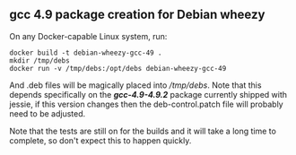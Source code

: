 ## gcc 4.9 package creation for Debian wheezy

On any Docker-capable Linux system, run:

```text
docker build -t debian-wheezy-gcc-49 .
mkdir /tmp/debs
docker run -v /tmp/debs:/opt/debs debian-wheezy-gcc-49
```

And .deb files will be magically placed into */tmp/debs*. Note that this depends specifically on the ***gcc-4.9-4.9.2*** package currently shipped with jessie, if this version changes then the deb-control.patch file will probably need to be adjusted.

Note that the tests are still on for the builds and it will take a long time to complete, so don't expect this to happen quickly.